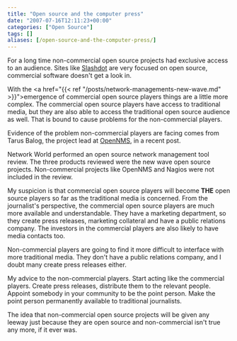 ```yaml
---
title: "Open source and the computer press"
date: "2007-07-16T12:11:23+00:00"
categories: ["Open Source"]
tags: []
aliases: [/open-source-and-the-computer-press/]
---
```


For a long time non-commercial open source projects had exclusive access to an audience. Sites like <a href="http://slashdot.org/">Slashdot</a> are very focused on open source, commercial software doesn't get a look in.

With the <a href="{{< ref "/posts/network-managements-new-wave.md" >}}">emergence of commercial open source players </a>things are a little more complex. The commercial open source players have access to traditional media, but they are also able to access the traditional open source audience as well. That is bound to cause problems for the non-commercial players.

Evidence of the problem non-commercial players are facing comes from Tarus Balog, the project lead at <a href="https://www.opennms.org/">OpenNMS</a>, in a recent post.

Network World performed an open source network management tool review. The three products reviewed were the new wave open source projects. Non-commercial projects like OpenNMS and Nagios were not included in the review.

My suspicion is that commercial open source players will become <strong>THE</strong> open source players so far as the traditional media is concerned. From the journalist's perspective, the commercial open source players are much more available and understandable. They have a marketing department, so they create press releases, marketing collateral and have a public relations company. The investors in the commercial players are also likely to have media contacts too.

Non-commercial players are going to find it more difficult to interface with more traditional media. They don't have a public relations company, and I doubt many create press releases either.

My advice to the non-commercial players. Start acting like the commercial players. Create press releases, distribute them to the relevant people. Appoint somebody in your community to be the point person. Make the point person permanently available to traditional journalists.

The idea that non-commercial open source projects will be given any leeway just because they are open source and non-commercial isn't true any more, if it ever was.
